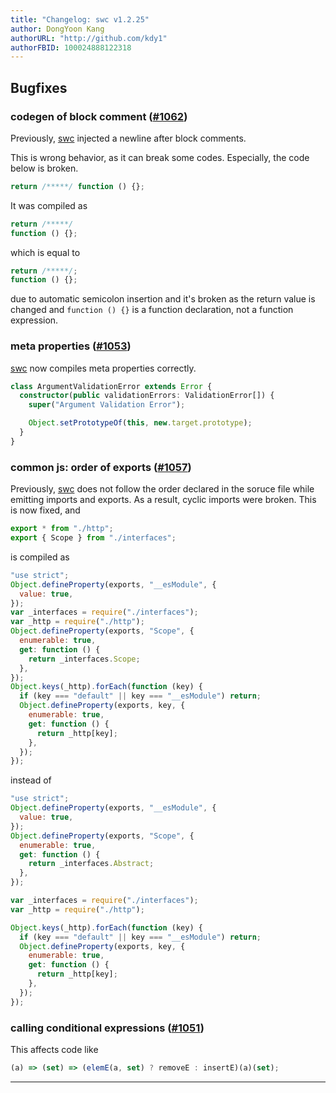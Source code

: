 ```yaml
---
title: "Changelog: swc v1.2.25"
author: DongYoon Kang
authorURL: "http://github.com/kdy1"
authorFBID: 100024888122318
---
```


## Bugfixes

### codegen of block comment ([#1062](https://github.com/swc-project/swc/pull/1062))

Previously, [swc][] injected a newline after block comments.

This is wrong behavior, as it can break some codes. Especially, the code below is broken.

```js
return /*****/ function () {};
```

It was compiled as

```js
return /*****/
function () {};
```

which is equal to

```js
return /*****/;
function () {};
```

due to automatic semicolon insertion and it's broken as the return value is changed and `function () {}` is a function declaration, not a function expression.

### meta properties ([#1053](https://github.com/swc-project/swc/pull/1053))

[swc][] now compiles meta properties correctly.

```ts
class ArgumentValidationError extends Error {
  constructor(public validationErrors: ValidationError[]) {
    super("Argument Validation Error");

    Object.setPrototypeOf(this, new.target.prototype);
  }
}
```

### common js: order of exports ([#1057](https://github.com/swc-project/swc/pull/1057))

Previously, [swc][] does not follow the order declared in the soruce file while emitting imports and exports.
As a result, cyclic imports were broken.
This is now fixed, and

```ts
export * from "./http";
export { Scope } from "./interfaces";
```

is compiled as

```js
"use strict";
Object.defineProperty(exports, "__esModule", {
  value: true,
});
var _interfaces = require("./interfaces");
var _http = require("./http");
Object.defineProperty(exports, "Scope", {
  enumerable: true,
  get: function () {
    return _interfaces.Scope;
  },
});
Object.keys(_http).forEach(function (key) {
  if (key === "default" || key === "__esModule") return;
  Object.defineProperty(exports, key, {
    enumerable: true,
    get: function () {
      return _http[key];
    },
  });
});
```

instead of

```js
"use strict";
Object.defineProperty(exports, "__esModule", {
  value: true,
});
Object.defineProperty(exports, "Scope", {
  enumerable: true,
  get: function () {
    return _interfaces.Abstract;
  },
});

var _interfaces = require("./interfaces");
var _http = require("./http");

Object.keys(_http).forEach(function (key) {
  if (key === "default" || key === "__esModule") return;
  Object.defineProperty(exports, key, {
    enumerable: true,
    get: function () {
      return _http[key];
    },
  });
});
```

### calling conditional expressions ([#1051](https://github.com/swc-project/swc/pull/1051))

This affects code like

```js
(a) => (set) => (elemE(a, set) ? removeE : insertE)(a)(set);
```

---

[swc]: https://swc-project.github.io/
[deno]: https://deno.land
